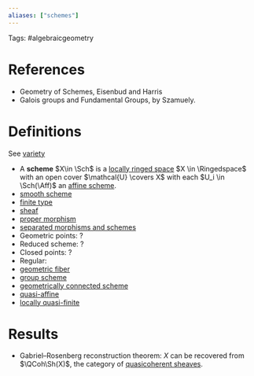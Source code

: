```yaml
---
aliases: ["schemes"]
---
```


Tags: #algebraicgeometry 

# References

- Geometry of Schemes, Eisenbud and Harris
- Galois groups and Fundamental Groups, by Szamuely.

# Definitions
See [variety](variety.md)

- A **scheme** $X\in \Sch$ is a [locally ringed space](locally%20ringed%20space) $X \in \Ringedspace$ with an open cover $\mathcal{U} \covers X$ with each $U_i \in \Sch(\Aff)$ an [affine scheme](affine%20scheme.md).
- [smooth scheme](smooth%20scheme)
- [finite type](finite%20type)
- [sheaf](sheaf.md)
- [proper morphism](proper%20morphism)
- [separated morphisms and schemes](separated)
- Geometric points: ?
- Reduced scheme: ?
- Closed points: ?
- Regular: 
- [geometric fiber](geometric%20fiber)
- [group scheme](group%20scheme.md)
- [geometrically connected scheme](geometrically%20connected%20scheme)
- [quasi-affine](quasi-affine)
- [locally quasi-finite](locally%20quasi-finite)

# Results

- Gabriel–Rosenberg reconstruction theorem: $X$ can be recovered from $\QCoh\Sh(X)$, the category of [quasicoherent sheaves](quasicoherent%20sheaf.md).